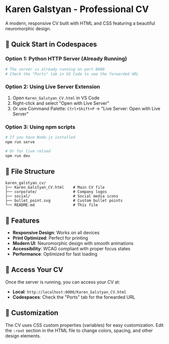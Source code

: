 # Karen Galstyan - Professional CV

A modern, responsive CV built with HTML and CSS featuring a beautiful neuromorphic design.

## 🚀 Quick Start in Codespaces

### Option 1: Python HTTP Server (Already Running)
```bash
# The server is already running on port 8000
# Check the "Ports" tab in VS Code to see the forwarded URL
```

### Option 2: Using Live Server Extension
1. Open `Karen_Galstyan_CV.html` in VS Code
2. Right-click and select "Open with Live Server"
3. Or use Command Palette: `Ctrl+Shift+P` → "Live Server: Open with Live Server"

### Option 3: Using npm scripts
```bash
# If you have Node.js installed
npm run serve

# Or for live reload
npm run dev
```

## 📁 File Structure
```
karen_galstyan_cv/
├── Karen_Galstyan_CV.html    # Main CV file
├── corporate/                # Company logos
├── social/                   # Social media icons
├── bullet_point.svg          # Custom bullet points
└── README.md                 # This file
```

## 🎨 Features
- **Responsive Design**: Works on all devices
- **Print Optimized**: Perfect for printing
- **Modern UI**: Neuromorphic design with smooth animations
- **Accessibility**: WCAG compliant with proper focus states
- **Performance**: Optimized for fast loading

## 🔗 Access Your CV
Once the server is running, you can access your CV at:
- **Local**: `http://localhost:8000/Karen_Galstyan_CV.html`
- **Codespaces**: Check the "Ports" tab for the forwarded URL

## 📝 Customization
The CV uses CSS custom properties (variables) for easy customization. Edit the `:root` section in the HTML file to change colors, spacing, and other design elements. 